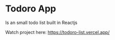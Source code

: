 # Todoro App

Is an small todo list built in Reactjs

Watch project here: https://todoro-list.vercel.app/
